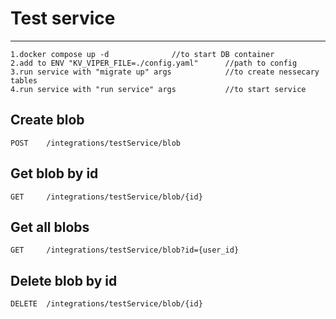 # Test service
---
	1.docker compose up -d				//to start DB container
	2.add to ENV "KV_VIPER_FILE=./config.yaml"    	//path to config
	3.run service with "migrate up" args            //to create nessecary tables
	4.run service with "run service" args          	//to start service

Create blob
---
	POST    /integrations/testService/blob            

Get blob by id
---
	GET     /integrations/testService/blob/{id}      

Get all blobs
---
	GET     /integrations/testService/blob?id={user_id}

Delete blob by id
---
	DELETE  /integrations/testService/blob/{id}        
